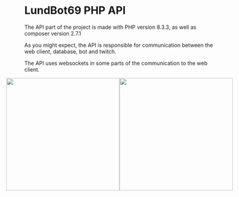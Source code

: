 # LundBot69 PHP API

The API part of the project is made with PHP version 8.3.3, as well as composer version 2.7.1

As you might expect, the API is responsible for communication between the web client, database, bot and twitch.

The API uses websockets in some parts of the communication to the web client.
<div style="display: flex; justify-content: center; align-items: center;">
  <img src="https://github.com/MagnusHLund/LundBot69_Twitch/assets/124877369/3f388489-2d89-4cb5-979f-c929f7b5e571" width="300px" />
  <img src="https://github.com/MagnusHLund/LundBot69_Twitch/assets/124877369/5e41e9cc-7a29-4e68-a6dc-7f3df338c021" width="300px" /> 
</div>
